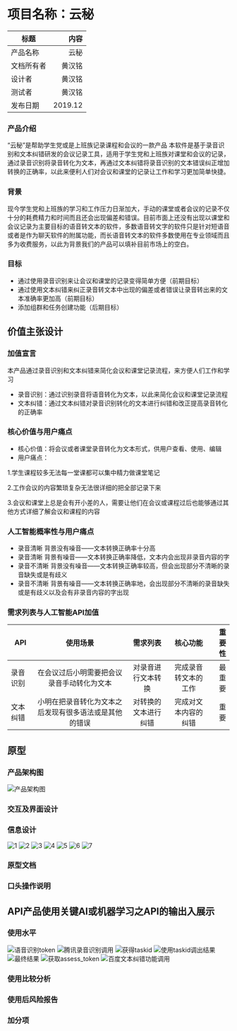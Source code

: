 # 项目名称：云秘
标题|内容
---|--:
产品名称|云秘
文档所有者|黄汉铭
设计者|黄汉铭
测试者|黄汉铭
发布日期|2019.12

### 产品介绍
“云秘”是帮助学生党或是上班族记录课程和会议的一款产品
本软件是基于录音识别和文本纠错研发的会议记录工具，适用于学生党和上班族对课堂和会议的记录，通过录音识别将录音转化为文本，再通过文本纠错将录音识别的文本错误纠正增加转换的正确率，以此来便利人们对会议和课堂的记录让工作和学习更加简单快捷。

### 背景
现今学生党和上班族的学习和工作压力日渐加大，手动的课堂或者会议的记录不仅十分的耗费精力和时间而且还会出现偏差和错误。目前市面上还没有出现以课堂和会议记录为主要目标的语音转文本的软件，多数语音转文字的软件只是针对短语音或者是作为聊天软件的附属功能，而长语音转文本的软件多数使用在专业领域而且多为收费服务，以此为背景我们的产品可以填补目前市场上的空白。

### 目标
+ 通过使用录音识别来让会议和课堂的记录变得简单方便（前期目标）
+ 通过使用文本纠错来纠正录音转文本中出现的偏差或者错误让录音转出来的文本准确率更加高（前期目标）
+ 添加组群和任务创建功能（后期目标）

## 价值主张设计
### 加值宣言
本产品通过录音识别和文本纠错来简化会议和课堂记录流程，来方便人们工作和学习
+ 录音识别：通过识别录音将语音转化为文本，以此来简化会议和课堂记录流程
+ 文本纠错：通过文本纠错对录音识别转化的文本进行纠错和改正提高录音转化的正确率

### 核心价值与用户痛点
+ 核心价值：将会议或者课堂录音转化为文本形式，供用户查看、使用、编辑
+ 用户痛点：

1.学生课程较多无法每一堂课都可以集中精力做课堂笔记

2.工作会议的内容繁琐复杂无法很详细的把全部记录下来

3.会议和课堂上总是会有开小差的人，需要让他们在会议或课程过后也能够通过其他方式详细了解会议和课程的内容

### 人工智能概率性与用户痛点
+ 录音清晰 背景没有噪音——文本转换正确率十分高
+ 录音清晰 背景有噪音——文本转换正确率降低，文本内会出现非录音内容的字
+ 录音不清晰 背景没有噪音——文本转换正确率较高，但会出现部分不清晰的录音缺失或是有歧义
+ 录音不清晰 背景有噪音——文本转换正确率地，会出现部分不清晰的录音缺失或是有歧义以及会有非录音内容的字出现

### 需求列表与人工智能API加值

API|使用场景|需求列表|核心功能|重要性
---|:--:|:--:|:--:|--:
录音识别|在会议过后小明需要把会议录音手动转化为文本|对录音进行文本转换|完成录音转文本的工作|最重要
文本纠错|小明在把录音转化为文本之后发现有很多语法或是其他的错误|对转换的文本进行纠错|完成对文本内容的纠错|重要

## 原型
### 产品架构图
![产品架构图](https://github.com/NFUNM024/api-/blob/master/%E4%BA%A7%E5%93%81%E6%9E%B6%E6%9E%84.png "")
### 交互及界面设计
### 信息设计
![1](https://github.com/NFUNM024/api-/blob/master/1.png)
![2](https://github.com/NFUNM024/api-/blob/master/2.png)
![3](https://github.com/NFUNM024/api-/blob/master/3.png)
![4](https://github.com/NFUNM024/api-/blob/master/4.png)
![5](https://github.com/NFUNM024/api-/blob/master/5.png)
![6](https://github.com/NFUNM024/api-/blob/master/6.png)
![7](https://github.com/NFUNM024/api-/blob/master/7.png)
### 原型文档 
### 口头操作说明

## API产品使用关键AI或机器学习之API的输出入展示
### 使用水平
![语音识别token](https://github.com/NFUNM024/api-/blob/master/1%E8%AF%AD%E9%9F%B3%E8%AF%86%E5%88%ABtoken.png "")
![腾讯录音识别调用](https://github.com/NFUNM024/api-/blob/master/2%E8%85%BE%E8%AE%AF%E5%BD%95%E9%9F%B3%E8%AF%86%E5%88%AB%E8%B0%83%E7%94%A8.png "")
![获得taskid](https://github.com/NFUNM024/api-/blob/master/3%E8%8E%B7%E5%BE%97taskid.png "")
![使用taskid调出结果](https://github.com/NFUNM024/api-/blob/master/4%E4%BD%BF%E7%94%A8taskid%E8%B0%83%E5%87%BA%E7%BB%93%E6%9E%9C.png "")
![最终结果](https://github.com/NFUNM024/api-/blob/master/5%E6%9C%80%E7%BB%88%E7%BB%93%E6%9E%9C.png "")
![获取assess_token](https://github.com/NFUNM024/api-/blob/master/7%E8%8E%B7%E5%8F%96assess_token.png "")
![百度文本纠错功能调用](https://github.com/NFUNM024/api-/blob/master/8%E7%99%BE%E5%BA%A6%E6%96%87%E6%9C%AC%E7%BA%A0%E9%94%99%E5%8A%9F%E8%83%BD%E8%B0%83%E7%94%A8.png "")
### 使用比较分析 
### 使用后风险报告
### 加分项
